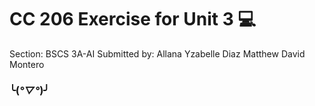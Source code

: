 # CC 206 Exercise for Unit 3 💻
Section: BSCS 3A-AI
Submitted by: Allana Yzabelle Diaz 
              Matthew David Montero
### ╰(*°▽°*)╯
